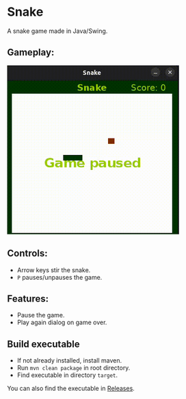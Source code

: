 # Snake
A snake game made in Java/Swing.

## Gameplay:
<img src="https://github.com/lykmast/Snake/blob/main/files/snake.gif">

## Controls:
- Arrow keys stir the snake.
- `P` pauses/unpauses the game.

## Features:
- Pause the game.
- Play again dialog on game over.

## Build executable
- If not already installed, install maven.
- Run `mvn clean package` in root directory.
- Find executable in directory `target`.

You can also find the executable in [Releases](releases).